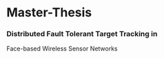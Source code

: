 # Master-Thesis

### Distributed Fault Tolerant Target Tracking in
Face-based Wireless Sensor Networks
